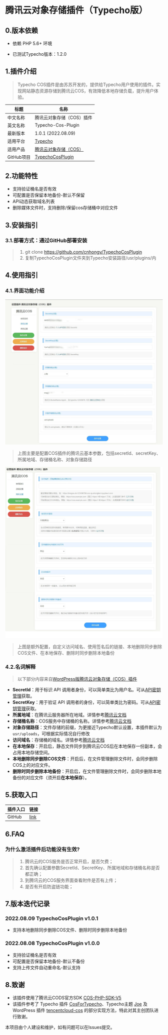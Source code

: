 # 腾讯云对象存储插件（Typecho版）

## 0.版本依赖

- 依赖 PHP 5.6+ 环境

- 已测试Typecho版本：1.2.0

## 1.插件介绍
> Typecho COS插件是由苏苏开发的，提供给Typecho用户使用的插件。实现网站静态资源存储到腾讯云COS，有效降低本地存储负载，提升用户体验。

| 标题       | 名称                                                         |
| ---------- | ------------------------------------------------------------ |
| 中文名称   | 腾讯云对象存储（COS）插件                                  |
| 英文名称   | Typecho-Cos-Plugin                                 |
| 最新版本   | 1.0.1 (2022.08.09)                                     |
| 适用平台   | [Typecho](https://typecho.org/)                     |
| 适用产品   | [腾讯云对象存储（COS）](https://cloud.tencent.com/product/cos)       |
| GitHub项目 | [TypechoCosPlugin](https://github.com/cnhongv/typecho-cos-plugin) |


## 2.功能特性

- 支持验证桶名是否有效
- 可配置是否保留本地备份-默认不保留
- API动态获取域名列表
- 删除媒体文件时，支持删除/保留cos存储桶中对应文件

## 3.安装指引

### 3.1.部署方式：通过GitHub部署安装

> 1. git clone https://github.com/cnhongv/TypechoCosPlugin
> 2. 复制TypechoCosPlugin文件夹到Typecho安装路径/usr/plugins/内

## 4.使用指引

### 4.1.界面功能介绍

![](./images/cos1.jpg)
> 上图主要是配置COS插件的腾讯云基本参数，包括secretId、secretKey、所属地域、存储桶名称、对象存储路径

![](./images/cos2.jpg)
> 上图是额外配置，自定义访问域名、使用签名后的链接、本地删除同步删除COS文件、在本地保存、删除时同步删除本地备份

### 4.2.名词解释
> 以下部分内容来自[WordPress版腾讯云对象存储（COS）插件](https://github.com/Tencent-Cloud-Plugins/tencentcloud-wordpress-plugin-cos)
- **SecretId**：用于标识 API 调用者身份，可以简单类比为用户名。可从[API密钥管理](https://console.cloud.tencent.com/cam/capi)获取。
- **SecretKey**：用于验证 API 调用者的身份，可以简单类比为密码。可从[API密钥管理](https://console.cloud.tencent.com/cam/capi)获取。
- **所属地域**：在腾讯云服务器所在地域。详情参考[腾讯云文档](https://cloud.tencent.com/document/product/436/6224)
- **存储桶名称**：COS服务中存储桶的名称。详情参考[腾讯云文档](https://cloud.tencent.com/document/product/436/41153)
- **对象存储路径**：文件存储的前缀，为更接近Typecho默认设置，本插件默认为`usr/uploads`，可根据实际情况自行修改
- **访问域名**：存储桶的域名。详情参考[腾讯云文档](https://cloud.tencent.com/document/product/436/6224)
- **在本地保存**：开启后，静态文件同步到腾讯云COS后在本地保存一份副本，会占用本地存储空间。
- **本地删除同步删除COS文件**：开启后，在文件管理删除文件时，会同步删除COS上的对应文件。
- **删除时同步删除本地备份**：开启后，在文件管理删除文件时，会同步删除本地备份的对应文件（须开启**在本地保存**）。

## 5.获取入口

| 插件入口          | 链接                                                         |
| ----------------- | ------------------------------------------------------------ |
| GitHub            | [link](https://github.com/cnhongv/typecho-cos-plugin)    |

## 6.FAQ

### 为什么激活插件后功能没有生效?
> 1. 腾讯云的COS服务是否正常开启，是否欠费；  
> 2. 首先确认配置参数SecretId、SecretKey、所属地域和存储桶名称是否都正确；
> 3. 到腾讯云的COS服务界面查看附件是否有上传；
> 4. 是否有开启防盗链功能；

## 7.版本迭代记录
### 2022.08.09 TypechoCosPlugin v1.0.1
- 支持本地删除同步删除COS文件、删除时同步删除本地备份

### 2022.08.08 TypechoCosPlugin v1.0.0
- 支持验证桶名是否有效
- 可配置是否保留本地备份-默认不备份
- 支持上传文件自动重命名-默认支持

## 8.致谢

- 该插件使用了腾讯云CODS官方SDK [COS-PHP-SDK-V5](https://github.com/tencentyun/cos-php-sdk-v5)
- 该插件参考了 Typecho 插件 [CosForTypecho](https://github.com/jqjiang819/typecho-plugin-cosfile)、Typecho主题 [Joe](https://github.com/HaoOuBa/Joe) 及 WordPress 插件 [tencentcloud-cos](https://github.com/Tencent-Cloud-Plugins/tencentcloud-wordpress-plugin-cos) 的部分实现方法，特此对其主创团队进行致谢。

本项目由个人建设和维护，如有问题可以在Issues提交。